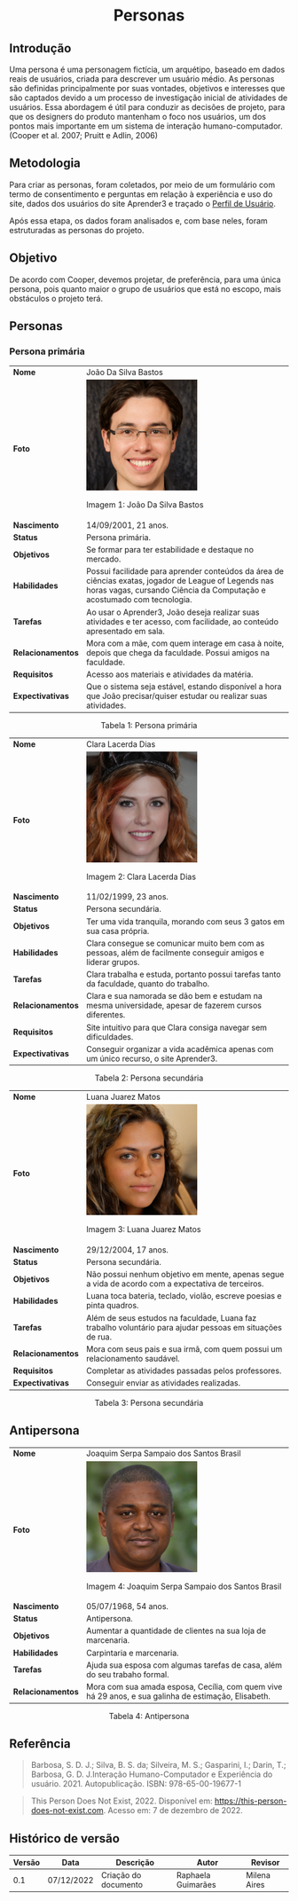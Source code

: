 # <center>Personas

## Introdução
  Uma persona é uma personagem fictícia, um arquétipo, baseado em dados reais de usuários, criada para descrever um usuário médio. As personas são definidas principalmente por suas vontades, objetivos e interesses que são captados devido a um processo de investigação inicial de atividades de usuários. Essa abordagem é útil para conduzir as decisões de projeto, para que os designers do produto mantenham o foco nos usuários, um dos pontos mais importante em um sistema de interação humano-computador. (Cooper et al. 2007; Pruitt e Adlin, 2006)
  
## Metodologia
  Para criar as personas, foram coletados, por meio de um formulário com termo de consentimento e perguntas em relação à experiência e uso do site, dados dos usuários do site Aprender3 e traçado o [Perfil de Usuário](https://github.com/Interacao-Humano-Computador/2022.2-Aprender3/blob/main/docs/Analise%20de%20requisitos/perfil_do_usuario.md).
  
  Após essa etapa, os dados foram analisados e, com base neles, foram estruturadas as personas do projeto.
  
## Objetivo
  De acordo com Cooper, devemos projetar, de preferência, para uma única persona, pois quanto maior o grupo de usuários que está no escopo, mais obstáculos o projeto terá. 

  
## Personas
  
### Persona primária

|     |                                                                                   |               
|:--- | --------------------------------------------------------------------------------- |
|**Nome**| João Da Silva Bastos |
|  **Foto**   | <img width="200px" src="https://github.com/Interacao-Humano-Computador/2022.2-Aprender3/blob/main/docs/images/persona1.png?raw=true"><p>Imagem 1: João Da Silva Bastos</p> 
|**Nascimento** | 14/09/2001, 21 anos. |
|**Status** | Persona primária.|
|**Objetivos**| Se formar para ter estabilidade e destaque no mercado.|
|**Habilidades**| Possui facilidade para aprender conteúdos da área de ciências exatas, jogador de League of Legends nas horas vagas, cursando Ciência da Computação e acostumado com tecnologia.
|**Tarefas**| Ao usar o Aprender3, João deseja realizar suas atividades e ter acesso, com facilidade, ao conteúdo apresentado em sala.
|**Relacionamentos**| Mora com a mãe, com quem interage em casa à noite, depois que chega da faculdade. Possui amigos na faculdade.
|**Requisitos**| Acesso aos materiais e atividades da matéria.
|**Expectivativas**| Que o sistema seja estável, estando disponível a hora que João precisar/quiser estudar ou realizar suas atividades.|

<div style="text-align: center">
<p>Tabela 1: Persona primária</p>
</div>

|     |                                                                                   |               
|:--- | --------------------------------------------------------------------------------- |
|**Nome**| Clara Lacerda Dias |
|  **Foto**   | <img width="200px" src="https://github.com/Interacao-Humano-Computador/2022.2-Aprender3/blob/main/docs/images/persona2.png?raw=true"><p>Imagem 2: Clara Lacerda Dias</p> 
|**Nascimento** | 11/02/1999, 23 anos. |
|**Status** | Persona secundária.|
|**Objetivos**| Ter uma vida tranquila, morando com seus 3 gatos em sua casa própria.|
|**Habilidades**| Clara consegue se comunicar muito bem com as pessoas, além de facilmente conseguir amigos e liderar grupos.
|**Tarefas**| Clara trabalha e estuda, portanto possui tarefas tanto da faculdade, quanto do trabalho.
|**Relacionamentos**| Clara e sua namorada se dão bem e estudam na mesma universidade, apesar de fazerem cursos diferentes.
|**Requisitos**| Site intuitivo para que Clara consiga navegar sem dificuldades.
|**Expectivativas**| Conseguir organizar a vida acadêmica apenas com um único recurso, o site Aprender3.|

<div style="text-align: center">
<p>Tabela 2: Persona secundária</p>
</div>
  

|     |                                                                                   |               
|:--- | --------------------------------------------------------------------------------- |
|**Nome**| Luana Juarez Matos |
|  **Foto**   | <img width="200px" src="https://github.com/Interacao-Humano-Computador/2022.2-Aprender3/blob/main/docs/images/persona3.png?raw=true"><p>Imagem 3: Luana Juarez Matos</p> 
|**Nascimento** | 29/12/2004, 17 anos. |
|**Status** | Persona secundária.|
|**Objetivos**| Não possui nenhum objetivo em mente, apenas segue a vida de acordo com a expectativa de terceiros.|
|**Habilidades**| Luana toca bateria, teclado, violão, escreve poesias e pinta quadros.
|**Tarefas**| Além de seus estudos na faculdade, Luana faz trabalho voluntário para ajudar pessoas em situações de rua.
|**Relacionamentos**| Mora com seus pais e sua irmã, com quem possui um relacionamento saudável.
|**Requisitos**| Completar as atividades passadas pelos professores.
|**Expectivativas**| Conseguir enviar as atividades realizadas.|

<div style="text-align: center">
<p>Tabela 3: Persona secundária</p>
</div>
  
## Antipersona
|     |                                                                                   |               
|:--- | --------------------------------------------------------------------------------- |
|**Nome**| Joaquim Serpa Sampaio dos Santos Brasil |
|  **Foto**   | <img width="200px" src="https://github.com/Interacao-Humano-Computador/2022.2-Aprender3/blob/main/docs/images/antipersona.png?raw=true"><p>Imagem 4: Joaquim Serpa Sampaio dos Santos Brasil</p> 
|**Nascimento** | 05/07/1968, 54 anos. |
|**Status** | Antipersona.|
|**Objetivos**| Aumentar a quantidade de clientes na sua loja de marcenaria.|
|**Habilidades**| Carpintaria e marcenaria.
|**Tarefas**| Ajuda sua esposa com algumas tarefas de casa, além do seu trabaho formal.
|**Relacionamentos**| Mora com sua amada esposa, Cecília, com quem vive há 29 anos, e sua galinha de estimação, Elisabeth.

<div style="text-align: center">
<p>Tabela 4: Antipersona</p>
</div>
    
## Referência
  
> Barbosa, S. D. J.; Silva, B. S. da; Silveira, M. S.; Gasparini, I.; Darin, T.; Barbosa, G. D. J.Interação Humano-Computador e Experiência do usuário. 2021. Autopublicação. ISBN: 978-65-00-19677-1

> This Person Does Not Exist, 2022. Disponível em: <https://this-person-does-not-exist.com>. Acesso em: 7 de dezembro de 2022.
  
## Histórico de versão
| Versão | Data       | Descrição             | Autor           | Revisor |
| ------ | ---------- | --------------------- | ------------    |---------|
| 0.1   | 07/12/2022 | Criação do documento  | Raphaela Guimarães | Milena Aires |
